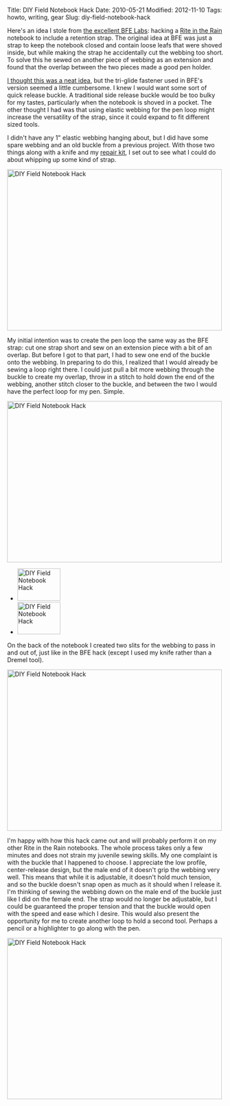 Title: DIY Field Notebook Hack
Date: 2010-05-21
Modified: 2012-11-10
Tags: howto, writing, gear
Slug: diy-field-notebook-hack

Here's an idea I stole from <a href="http://bfelabs.com/2010/04/19/field-notebook-hack/">the excellent BFE Labs</a>: hacking a <a href="http://www.riteintherain.com/">Rite in the Rain</a> notebook to include a retention strap. The original idea at BFE was just a strap to keep the notebook closed and contain loose leafs that were shoved inside, but while making the strap he accidentally cut the webbing too short. To solve this he sewed on another piece of webbing as an extension and found that the overlap between the two pieces made a good pen holder.

<a href="http://bfelabs.com/2010/04/19/field-notebook-hack/#comment-74">I thought this was a neat idea</a>, but the tri-glide fastener used in BFE's version seemed a little cumbersome. I knew I would want some sort of quick release buckle. A traditional side release buckle would be too bulky for my tastes, particularly when the notebook is shoved in a pocket. The other thought I had was that using elastic webbing for the pen loop might increase the versatility of the strap, since it could expand to fit different sized tools.

I didn't have any 1" elastic webbing hanging about, but I did have some spare webbing and an old buckle from a previous project. With those two things along with a knife and my <a href="http://pig-monkey.com/2009/06/07/possibles-pouch/#repair-kit">repair kit</a>, I set out to see what I could do about whipping up some kind of strap.

<!--more-->

<a href="http://www.flickr.com/photos/pigmonkey/4628037450/" title="DIY Field Notebook Hack by Pig Monkey, on Flickr"><img src="http://farm4.static.flickr.com/3307/4628037450_d04bae1aa2.jpg" width="500" height="375" alt="DIY Field Notebook Hack" /></a>

My initial intention was to create the pen loop the same way as the BFE strap: cut one strap short and sew on an extension piece with a bit of an overlap. But before I got to that part, I had to sew one end of the buckle onto the webbing. In preparing to do this, I realized that I would already be sewing a loop right there. I could just pull a bit more webbing through the buckle to create my overlap, throw in a stitch to hold down the end of the webbing, another stitch closer to the buckle, and between the two I would have the perfect loop for my pen. Simple.

<a href="http://www.flickr.com/photos/pigmonkey/4628045532/" title="DIY Field Notebook Hack by Pig Monkey, on Flickr"><img src="http://farm5.static.flickr.com/4057/4628045532_fec4e857cf.jpg" width="500" height="375" alt="DIY Field Notebook Hack" /></a>

<ul class="thumbs">
	<li><a href="http://www.flickr.com/photos/pigmonkey/4627440501/" title="DIY Field Notebook Hack by Pig Monkey, on Flickr"><img src="http://farm4.static.flickr.com/3346/4627440501_1f372e34dc_t.jpg" width="100" height="75" alt="DIY Field Notebook Hack" /></a></li>
	<li><a href="http://www.flickr.com/photos/pigmonkey/4628041922/" title="DIY Field Notebook Hack by Pig Monkey, on Flickr"><img src="http://farm4.static.flickr.com/3307/4628041922_edb9aa4469_t.jpg" width="100" height="75" alt="DIY Field Notebook Hack" /></a></li>
</ul>

On the back of the notebook I created two slits for the webbing to pass in and out of, just like in the BFE hack (except I used my knife rather than a Dremel tool).

<a href="http://www.flickr.com/photos/pigmonkey/4627436599/" title="DIY Field Notebook Hack by Pig Monkey, on Flickr"><img src="http://farm5.static.flickr.com/4066/4627436599_8c76366121.jpg" width="500" height="375" alt="DIY Field Notebook Hack" /></a>

I'm happy with how this hack came out and will probably perform it on my other Rite in the Rain notebooks. The whole process takes only a few minutes and does not strain my juvenile sewing skills. My one complaint is with the buckle that I happened to choose. I appreciate the low profile, center-release design, but the male end of it doesn't grip the webbing very well. This means that while it is adjustable, it doesn't hold much tension, and so the buckle doesn't snap open as much as it should when I release it. I'm thinking of sewing the webbing down on the male end of the buckle just like I did on the female end. The strap would no longer be adjustable, but I could be guaranteed the proper tension and that the buckle would open with the speed and ease which I desire. This would also present the opportunity for me to create another loop to hold a second tool. Perhaps a pencil or a highlighter to go along with the pen.

<a href="http://www.flickr.com/photos/pigmonkey/4628048458/" title="DIY Field Notebook Hack by Pig Monkey, on Flickr"><img src="http://farm5.static.flickr.com/4066/4628048458_91eccdd981.jpg" width="500" height="375" alt="DIY Field Notebook Hack" /></a>
